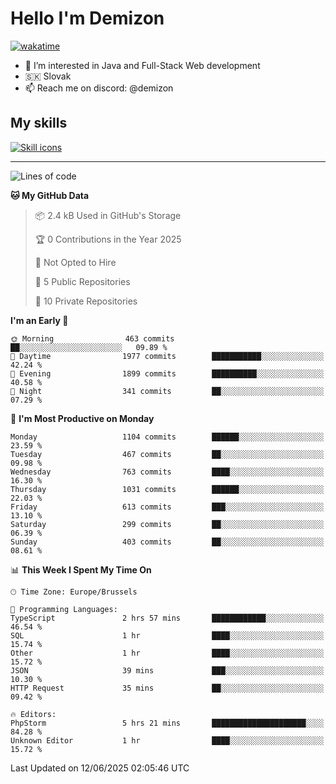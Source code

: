 # Hello I'm Demizon
[![wakatime](https://wakatime.com/badge/user/6ad1949f-d6d7-44f9-9eee-c35e54cc499b.svg)](https://wakatime.com/@6ad1949f-d6d7-44f9-9eee-c35e54cc499b)
- 👀 I’m interested in Java and Full-Stack Web development
- 🇸🇰 Slovak
- 📫 Reach me on discord: @demizon

## My skills
[![Skill icons](https://skillicons.dev/icons?i=java,js,ts,html,css,react,nextjs,tailwind,supabase,py,git,docker,linux,mysql,postgres,mongo&theme=dark)](https://github.com/Demizon3433)

---

<!--START_SECTION:waka-->
![Lines of code](https://img.shields.io/badge/From%20Hello%20World%20I%27ve%20Written-1.5%20million%20lines%20of%20code-blue)

**🐱 My GitHub Data** 

> 📦 2.4 kB Used in GitHub's Storage 
 > 
> 🏆 0 Contributions in the Year 2025
 > 
> 🚫 Not Opted to Hire
 > 
> 📜 5 Public Repositories 
 > 
> 🔑 10 Private Repositories 
 > 
**I'm an Early 🐤** 

```text
🌞 Morning                463 commits         ██░░░░░░░░░░░░░░░░░░░░░░░   09.89 % 
🌆 Daytime                1977 commits        ███████████░░░░░░░░░░░░░░   42.24 % 
🌃 Evening                1899 commits        ██████████░░░░░░░░░░░░░░░   40.58 % 
🌙 Night                  341 commits         ██░░░░░░░░░░░░░░░░░░░░░░░   07.29 % 
```
📅 **I'm Most Productive on Monday** 

```text
Monday                   1104 commits        ██████░░░░░░░░░░░░░░░░░░░   23.59 % 
Tuesday                  467 commits         ██░░░░░░░░░░░░░░░░░░░░░░░   09.98 % 
Wednesday                763 commits         ████░░░░░░░░░░░░░░░░░░░░░   16.30 % 
Thursday                 1031 commits        ██████░░░░░░░░░░░░░░░░░░░   22.03 % 
Friday                   613 commits         ███░░░░░░░░░░░░░░░░░░░░░░   13.10 % 
Saturday                 299 commits         ██░░░░░░░░░░░░░░░░░░░░░░░   06.39 % 
Sunday                   403 commits         ██░░░░░░░░░░░░░░░░░░░░░░░   08.61 % 
```


📊 **This Week I Spent My Time On** 

```text
🕑︎ Time Zone: Europe/Brussels

💬 Programming Languages: 
TypeScript               2 hrs 57 mins       ████████████░░░░░░░░░░░░░   46.54 % 
SQL                      1 hr                ████░░░░░░░░░░░░░░░░░░░░░   15.74 % 
Other                    1 hr                ████░░░░░░░░░░░░░░░░░░░░░   15.72 % 
JSON                     39 mins             ███░░░░░░░░░░░░░░░░░░░░░░   10.30 % 
HTTP Request             35 mins             ██░░░░░░░░░░░░░░░░░░░░░░░   09.42 % 

🔥 Editors: 
PhpStorm                 5 hrs 21 mins       █████████████████████░░░░   84.28 % 
Unknown Editor           1 hr                ████░░░░░░░░░░░░░░░░░░░░░   15.72 % 
```


 Last Updated on 12/06/2025 02:05:46 UTC
<!--END_SECTION:waka-->

